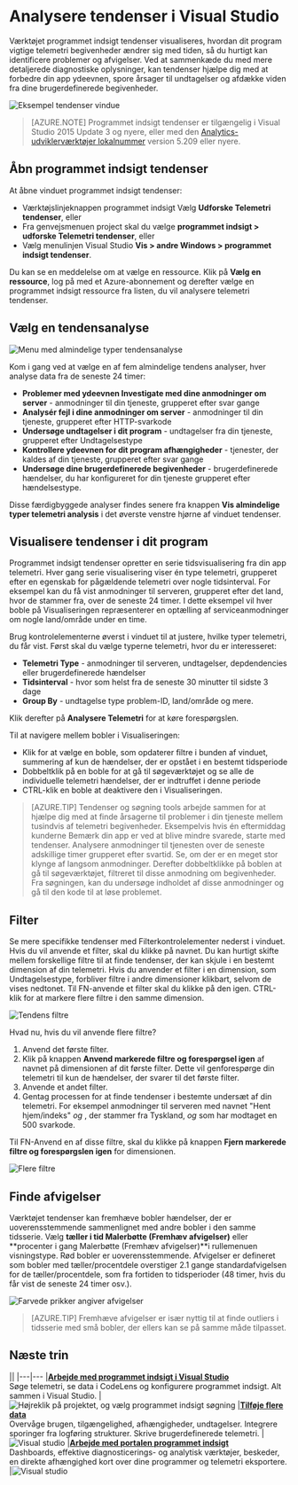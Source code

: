 <properties 
    pageTitle="Analysere tendenser i Visual Studio | Microsoft Azure" 
    description="Analysere, visualisere og udforske tendenser i dit program indsigt telemetri i Visual Studio." 
    services="application-insights" 
    documentationCenter=".net"
    authors="numberbycolors" 
    manager="douge"/>

<tags 
    ms.service="application-insights" 
    ms.workload="tbd" 
    ms.tgt_pltfrm="ibiza" 
    ms.devlang="na" 
    ms.topic="get-started-article" 
    ms.date="10/25/2016" 
    ms.author="daviste"/>
    
# <a name="analyzing-trends-in-visual-studio"></a>Analysere tendenser i Visual Studio

Værktøjet programmet indsigt tendenser visualiseres, hvordan dit program vigtige telemetri begivenheder ændrer sig med tiden, så du hurtigt kan identificere problemer og afvigelser. Ved at sammenkæde du med mere detaljerede diagnostiske oplysninger, kan tendenser hjælpe dig med at forbedre din app ydeevnen, spore årsager til undtagelser og afdække viden fra dine brugerdefinerede begivenheder.

![Eksempel tendenser vindue](./media/app-insights-visual-studio-trends/app-insights-trends-hero-750.png)

> [AZURE.NOTE] Programmet indsigt tendenser er tilgængelig i Visual Studio 2015 Update 3 og nyere, eller med den [Analytics-udviklerværktøjer lokalnummer](https://visualstudiogallery.msdn.microsoft.com/82367b81-3f97-4de1-bbf1-eaf52ddc635a) version 5.209 eller nyere.

## <a name="open-application-insights-trends"></a>Åbn programmet indsigt tendenser

At åbne vinduet programmet indsigt tendenser:

* Værktøjslinjeknappen programmet indsigt Vælg **Udforske Telemetri tendenser**, eller
* Fra genvejsmenuen project skal du vælge **programmet indsigt > udforske Telemetri tendenser**, eller
* Vælg menulinjen Visual Studio **Vis > andre Windows > programmet indsigt tendenser**.

Du kan se en meddelelse om at vælge en ressource. Klik på **Vælg en ressource**, log på med et Azure-abonnement og derefter vælge en programmet indsigt ressource fra listen, du vil analysere telemetri tendenser.

## <a name="choose-a-trend-analysis"></a>Vælg en tendensanalyse

![Menu med almindelige typer tendensanalyse](./media/app-insights-visual-studio-trends/app-insights-trends-1-750.png)

Kom i gang ved at vælge en af fem almindelige tendens analyser, hver analyse data fra de seneste 24 timer:

* **Problemer med ydeevnen Investigate med dine anmodninger om server** - anmodninger til din tjeneste, grupperet efter svar gange
* **Analysér fejl i dine anmodninger om server** - anmodninger til din tjeneste, grupperet efter HTTP-svarkode
* **Undersøge undtagelser i dit program** - undtagelser fra din tjeneste, grupperet efter Undtagelsestype
* **Kontrollere ydeevnen for dit program afhængigheder** - tjenester, der kaldes af din tjeneste, grupperet efter svar gange
* **Undersøge dine brugerdefinerede begivenheder** - brugerdefinerede hændelser, du har konfigureret for din tjeneste grupperet efter hændelsestype.

Disse færdigbyggede analyser findes senere fra knappen **Vis almindelige typer telemetri analysis** i det øverste venstre hjørne af vinduet tendenser.

## <a name="visualize-trends-in-your-application"></a>Visualisere tendenser i dit program

Programmet indsigt tendenser opretter en serie tidsvisualisering fra din app telemetri. Hver gang serie visualisering viser én type telemetri, grupperet efter en egenskab for pågældende telemetri over nogle tidsinterval. For eksempel kan du få vist anmodninger til serveren, grupperet efter det land, hvor de stammer fra, over de seneste 24 timer. I dette eksempel vil hver boble på Visualiseringen repræsenterer en optælling af serviceanmodninger om nogle land/område under en time.

Brug kontrolelementerne øverst i vinduet til at justere, hvilke typer telemetri, du får vist. Først skal du vælge typerne telemetri, hvor du er interesseret:

* **Telemetri Type** - anmodninger til serveren, undtagelser, depdendencies eller brugerdefinerede hændelser
* **Tidsinterval** - hvor som helst fra de seneste 30 minutter til sidste 3 dage
* **Group By** - undtagelse type problem-ID, land/område og mere.

Klik derefter på **Analysere Telemetri** for at køre forespørgslen.

Til at navigere mellem bobler i Visualiseringen:

* Klik for at vælge en boble, som opdaterer filtre i bunden af vinduet, summering af kun de hændelser, der er opstået i en bestemt tidsperiode
* Dobbeltklik på en boble for at gå til søgeværktøjet og se alle de individuelle telemetri hændelser, der er indtruffet i denne periode
* CTRL-klik en boble at deaktivere den i Visualiseringen.

> [AZURE.TIP] Tendenser og søgning tools arbejde sammen for at hjælpe dig med at finde årsagerne til problemer i din tjeneste mellem tusindvis af telemetri begivenheder. Eksempelvis hvis én eftermiddag kunderne Bemærk din app er ved at blive mindre svarede, starte med tendenser. Analysere anmodninger til tjenesten over de seneste adskillige timer grupperet efter svartid. Se, om der er en meget stor klynge af langsom anmodninger. Derefter dobbeltklikke på boblen at gå til søgeværktøjet, filtreret til disse anmodning om begivenheder. Fra søgningen, kan du undersøge indholdet af disse anmodninger og gå til den kode til at løse problemet.

## <a name="filter"></a>Filter

Se mere specifikke tendenser med Filterkontrolelementer nederst i vinduet. Hvis du vil anvende et filter, skal du klikke på navnet. Du kan hurtigt skifte mellem forskellige filtre til at finde tendenser, der kan skjule i en bestemt dimension af din telemetri. Hvis du anvender et filter i en dimension, som Undtagelsestype, forbliver filtre i andre dimensioner klikbart, selvom de vises nedtonet. Til FN-anvende et filter skal du klikke på den igen. CTRL-klik for at markere flere filtre i den samme dimension.

![Tendens filtre](./media/app-insights-visual-studio-trends/TrendsFiltering-750.png)

Hvad nu, hvis du vil anvende flere filtre? 

1. Anvend det første filter. 
2. Klik på knappen **Anvend markerede filtre og forespørgsel igen** af navnet på dimensionen af dit første filter. Dette vil genforespørge din telemetri til kun de hændelser, der svarer til det første filter. 
3. Anvende et andet filter. 
4. Gentag processen for at finde tendenser i bestemte undersæt af din telemetri. For eksempel anmodninger til serveren med navnet "Hent hjem/indeks" _og_ , der stammer fra Tyskland, _og_ som har modtaget en 500 svarkode. 

Til FN-Anvend en af disse filtre, skal du klikke på knappen **Fjern markerede filtre og forespørgslen igen** for dimensionen.

![Flere filtre](./media/app-insights-visual-studio-trends/TrendsFiltering2-750.png)

## <a name="find-anomalies"></a>Finde afvigelser

Værktøjet tendenser kan fremhæve bobler hændelser, der er uoverensstemmende sammenlignet med andre bobler i den samme tidsserie. Vælg **tæller i tid Malerbøtte (Fremhæv afvigelser)** eller **procenter i gang Malerbøtte (Fremhæv afvigelser)**i rullemenuen visningstype. Rød bobler er uoverensstemmende. Afvigelser er defineret som bobler med tæller/procentdele overstiger 2.1 gange standardafvigelsen for de tæller/procentdele, som fra fortiden to tidsperioder (48 timer, hvis du får vist de seneste 24 timer osv.).

![Farvede prikker angiver afvigelser](./media/app-insights-visual-studio-trends/TrendsAnomalies-750.png)

> [AZURE.TIP] Fremhæve afvigelser er især nyttig til at finde outliers i tidsserie med små bobler, der ellers kan se på samme måde tilpasset.  

## <a name="next"></a>Næste trin

||
|---|---
|**[Arbejde med programmet indsigt i Visual Studio](app-insights-visual-studio.md)**<br/>Søge telemetri, se data i CodeLens og konfigurere programmet indsigt. Alt sammen i Visual Studio. |![Højreklik på projektet, og vælg programmet indsigt søgning](./media/app-insights-visual-studio-trends/34.png)
|**[Tilføje flere data](app-insights-asp-net-more.md)**<br/>Overvåge brugen, tilgængelighed, afhængigheder, undtagelser. Integrere sporinger fra logføring strukturer. Skrive brugerdefinerede telemetri. | ![Visual studio](./media/app-insights-visual-studio-trends/64.png)
|**[Arbejde med portalen programmet indsigt](app-insights-dashboards.md)**<br/>Dashboards, effektive diagnosticerings- og analytisk værktøjer, beskeder, en direkte afhængighed kort over dine programmer og telemetri eksportere. |![Visual studio](./media/app-insights-visual-studio-trends/62.png)
